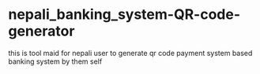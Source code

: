 # nepali_banking_system-QR-code-generator
this is tool maid for nepali user to generate qr code payment system based banking system by them self 
